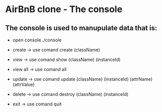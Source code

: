# AirBnB clone - The console

## The console is used to manupulate data that is:

- open console ./console

- create -> use comand create (className)
- view -> use comand show (className) (instanceId)
- view all -> use comand all
- update -> use comand update (className) (instanceId) (attrName) (attrValue)
- delete -> use comand destroy (className) (instanceId)

- exit -> use comand quit
